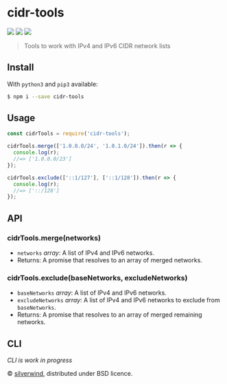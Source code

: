 # cidr-tools
[![](https://img.shields.io/npm/v/cidr-tools.svg?style=flat)](https://www.npmjs.org/package/cidr-tools)
[![](https://img.shields.io/npm/dm/cidr-tools.svg)](https://www.npmjs.org/package/cidr-tools)
[![](https://api.travis-ci.org/silverwind/cidr-tools.svg?style=flat)](https://travis-ci.org/silverwind/cidr-tools)
> Tools to work with IPv4 and IPv6 CIDR network lists

## Install

With `python3` and `pip3` available:

```bash
$ npm i --save cidr-tools
```
## Usage

```js
const cidrTools = require('cidr-tools');

cidrTools.merge(['1.0.0.0/24', '1.0.1.0/24']).then(r => {
  console.log(r);
  //=> ['1.0.0.0/23']
});

cidrTools.exclude(['::1/127'], ['::1/128']).then(r => {
  console.log(r);
  //=> ['::/128']
});
```

## API

### cidrTools.merge(networks)

- `networks` *array*: A list of IPv4 and IPv6 networks.
- Returns: A promise that resolves to an array of merged networks.

### cidrTools.exclude(baseNetworks, excludeNetworks)

- `baseNetworks` *array*: A list of IPv4 and IPv6 networks.
- `excludeNetworks` *array*: A list of IPv4 and IPv6 networks to exclude from `baseNetworks`.
- Returns: A promise that resolves to an array of merged remaining networks.

## CLI

*CLI is work in progress*

© [silverwind](https://github.com/silverwind), distributed under BSD licence.
